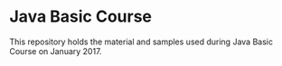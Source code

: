 # Java Basic Course
This repository holds the material and samples used during Java Basic Course on January 2017.
